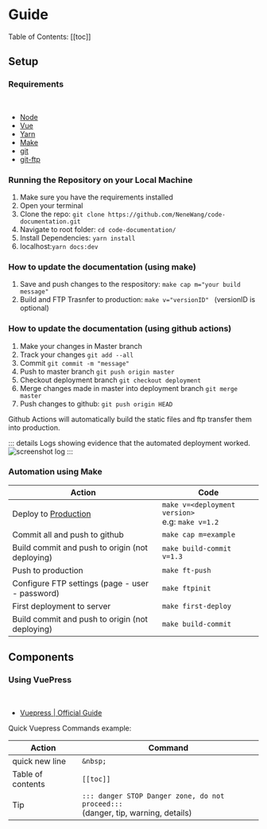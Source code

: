 # Guide

<uni-badge  />

Table of Contents:
[[toc]]

<!-- 
TODO ### Custom Components -->

## Setup

### Requirements
&nbsp;
- [Node](https://nodejs.org/en/download/ )
- [Vue](https://vuejs.org/v2/guide/installation.html)
- [Yarn](https://classic.yarnpkg.com/en/docs/install/#windows-stable)
- [Make](http://gnuwin32.sourceforge.net/packages/make.htm)
- [git](https://git-scm.com/downloads)
- [git-ftp](https://blog.jongallant.com/2017/01/install-git-ftp-windows/)



### Running the Repository on your Local Machine

 1. Make sure you have the requirements installed 
 2. Open your terminal
 3. Clone the repo: ```git clone https://github.com/NeneWang/code-documentation.git```
 4. Navigate to root folder: ```cd code-documentation/ ```
 5. Install Dependencies: ```yarn install```
 6. localhost:```yarn docs:dev``` 


### How to update the documentation (using make)

 1. Save and push changes to the respository: ```make cap m="your build message"```
 2. Build and FTP Trasnfer to production: ```make v="versionID" ``` (versionID is optional)

### How to update the documentation (using github actions)


 1. Make your changes in Master branch
 2. Track your changes ```git add --all```
 3. Commit ```git commit -m "message"```
 4. Push to master branch ```git push origin master```
 5. Checkout deployment branch ```git checkout deployment```
 6. Merge changes made in master into deployment branch ```git merge master```
 7. Push changes to github: ```git push origin HEAD```
 
 Github Actions will automatically build the static files and ftp transfer them into production.

 ::: details Logs showing evidence that the automated deployment worked.
 ![screenshot log](https://i.ibb.co/Gcdcjpw/screencapture-github-Nene-Wang-code-documentation-runs-3315009118-2021-08-12-15-06-40.png)
 :::

 


### Automation using Make
| Action                                               | Code                                              |
| ---------------------------------------------------- | ------------------------------------------------- |
| Deploy to [Production](https://docs.wangnelson.xyz/) | ```make v=<deployment version> ``` <br> e.g: ```make v=1.2``` |
| Commit all and push to github                        | ```make cap m=example```                          |
| Build commit and push to origin (not deploying)      | ```make build-commit v=1.3```                     |
| Push to production                                   | ```make ft-push ```                               |
| Configure FTP settings (page - user - password)      | ```make ftpinit ```                               |
| First deployment to server                           | ```make first-deploy ```                          |
| Build commit and push to origin (not deploying)      | ```make build-commit ```                          |

## Components
### Using VuePress
<br>

- [Vuepress | Official Guide](https://vuepress.vuejs.org/guide/)

Quick Vuepress Commands example:

| Action            | Command       |
| ----------------- | ------------- |
| quick new line    | ```&nbsp;```  |
| Table of contents | ```[[toc]]``` |
| Tip  | ```::: danger STOP Danger zone, do not proceed:::``` <br> (danger, tip, warning, details) |


<!-- Action, Command
quick new line, ```&nbsp;```
Table of contents, ```[[toc]]``` -->





<!-- CSV -->
<!-- action, code
Deploy to Production @https://docs.wangnelson.xyz/, ```make v=<deployment version> e.g: make v=1.2``` 
Commit all and push to github , ```cap m="example"``` 
Build commit and push to origin (not deploying), ```make build-commit v=1.3```
Push to production, ```make ft-push ```
Configure FTP settings (page - user - password), ```make ftpinit ```
First deployment to server, ```make first-deploy ```
Build commit and push to origin (not deploying), ```make build-commit ``` -->

